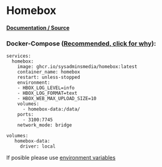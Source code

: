 # **Homebox**

#### [Documentation / Source](https://github.com/hay-kot/homebox)

### Docker-Compose ([Recommended, click for why](https://docs.docker.com/compose/intro/features-uses/)):

```
services:
  homebox:
    image: ghcr.io/sysadminsmedia/homebox:latest
    container_name: homebox
    restart: unless-stopped
    environment:
    - HBOX_LOG_LEVEL=info
    - HBOX_LOG_FORMAT=text
    - HBOX_WEB_MAX_UPLOAD_SIZE=10
    volumes:
      - homebox-data:/data/
    ports:
      - 3100:7745
    network_mode: bridge

volumes:
   homebox-data:
     driver: local
```

If posible please use [environment variables](https://docs.docker.com/compose/environment-variables/set-environment-variables/)